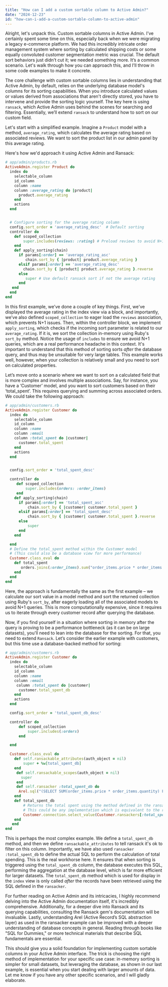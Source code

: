 ```yaml
---
title: "How can I add a custom sortable column to Active Admin?"
date: "2024-12-23"
id: "how-can-i-add-a-custom-sortable-column-to-active-admin"
---
```


Alright, let's unpack this. Custom sortable columns in Active Admin. I’ve certainly spent some time on this, especially back when we were migrating a legacy e-commerce platform. We had this incredibly intricate order management system where sorting by calculated shipping costs or some equally convoluted customer segmentation metric was crucial. The default sort behaviors just didn’t cut it; we needed something more. It’s a common scenario. Let's walk through how you can approach this, and I’ll throw in some code examples to make it concrete.

The core challenge with custom sortable columns lies in understanding that Active Admin, by default, relies on the underlying database model's columns for its sorting capabilities. When you introduce calculated values or values derived from associations that aren't directly stored, you have to intervene and provide the sorting logic yourself. The key here is using `ransack`, which Active Admin uses behind the scenes for searching and filtering. Essentially, we’ll extend `ransack` to understand how to sort on our custom field.

Let's start with a simplified example. Imagine a `Product` model with a method, `average_rating`, which calculates the average rating based on associated reviews. We want to sort the product list in our admin panel by this average rating.

Here's how we'd approach it using Active Admin and Ransack:

```ruby
# app/admin/products.rb
ActiveAdmin.register Product do
  index do
    selectable_column
    id_column
    column :name
    column :average_rating do |product|
      product.average_rating
    end
    actions
  end


  # Configure sorting for the average rating column
  config.sort_order = 'average_rating_desc'  # Default sorting
  controller do
    def scoped_collection
        super.includes(reviews: :rating) # Preload reviews to avoid N+1 queries
    end
    def apply_sorting(chain)
      if params[:order] == 'average_rating_asc'
         chain.sort_by { |product| product.average_rating }
      elsif params[:order] == 'average_rating_desc'
        chain.sort_by { |product| product.average_rating }.reverse
      else
         super # Use default ransack sort if not the average rating
      end
   end
  end
end
```

In this first example, we’ve done a couple of key things. First, we've displayed the average rating in the index view via a block, and importantly, we’ve also defined `scoped_collection` to eager load the `reviews` association, which prevents N+1 issues. Then, within the controller block, we implement `apply_sorting`, which checks if the incoming sort parameter is related to our `average_rating`. If it is, we sort the collection in-memory using Ruby's `sort_by` method. Notice the usage of `includes` to ensure we avoid N+1 queries, which are a real performance headache in this context. It's important to understand that this method of sorting sorts *after* the database query, and thus may be unsuitable for very large tables. This example works well, however, when your collection is relatively small and you need to sort on calculated properties.

Let’s move onto a scenario where we want to sort on a calculated field that is more complex and involves multiple associations. Say, for instance, you have a ‘Customer’ model, and you want to sort customers based on their ‘total_spent’. This requires querying and summing across associated orders. We could take the following approach:

```ruby
# app/admin/customers.rb
ActiveAdmin.register Customer do
  index do
    selectable_column
    id_column
    column :name
    column :email
    column :total_spent do |customer|
      customer.total_spent
    end
    actions
  end


  config.sort_order = 'total_spent_desc'

  controller do
     def scoped_collection
         super.includes(orders: :order_items)
     end
    def apply_sorting(chain)
      if params[:order] == 'total_spent_asc'
          chain.sort_by { |customer| customer.total_spent }
      elsif params[:order] == 'total_spent_desc'
          chain.sort_by { |customer| customer.total_spent }.reverse
      else
          super
      end
    end

  end
  # Define the total_spent method within the Customer model
  # (This could also be a database view for more performance)
  Customer.class_eval do
    def total_spent
       orders.joins(:order_items).sum("order_items.price * order_items.quantity")
    end
  end
end
```

Here, the approach is fundamentally the same as the first example – we calculate our sort value in a model method and sort the returned collection using Ruby's `sort_by`, after eagerly loading all of the associated models to avoid N+1 queries. This is more computationally expensive, since it requires us to iterate through every customer record after querying the database.

Now, if you find yourself in a situation where sorting in memory after the query is proving to be a performance bottleneck (as it can be on large datasets), you'll need to lean into the database for the sorting. For that, you need to extend `Ransack`. Let’s consider the earlier example with customers, but this time use a database-backed method for sorting:

```ruby
# app/admin/customers.rb
ActiveAdmin.register Customer do
  index do
    selectable_column
    id_column
    column :name
    column :email
     column :total_spent do |customer|
      customer.total_spent_db
    end
    actions
  end

  config.sort_order = 'total_spent_db_desc'

  controller do
      def scoped_collection
          super.includes(:orders)
      end

  end

  Customer.class_eval do
    def self.ransackable_attributes(auth_object = nil)
        super + %w[total_spent_db]
    end
     def self.ransackable_scopes(auth_object = nil)
       super
     end
     def self.ransacker :total_spent_db do
      Arel.sql("(SELECT SUM(order_items.price * order_items.quantity) FROM orders INNER JOIN order_items ON orders.id = order_items.order_id WHERE orders.customer_id = customers.id)")
    end
    def total_spent_db
        # Returns the total spent using the method defined in the ransacker, which makes use of the database
        # This could be any implementation which is equivalent to the ransacker, but is not required
        Customer.connection.select_value(Customer.ransackers[:total_spent_db].sql)
    end
   end
end

```

This is perhaps the most complex example. We define a `total_spent_db` method, and then we define `ransackable_attributes` to tell ransack it's ok to filter on this column. Importantly, we have also used `ransacker :total_spent_db` to define the actual SQL to perform the calculation of total spending. This is the real workhorse here. It ensures that when sorting is triggered using the `total_spent_db` column, the database executes this SQL, performing the aggregation at the database level, which is far more efficient for larger datasets. The `total_spent_db` method which is used for display in the `index` view is only called *after* the records have been retrieved using the SQL defined in the `ransacker`.

For further reading on Active Admin and its intricacies, I highly recommend delving into the Active Admin documentation itself, it's incredibly comprehensive. Additionally, for a deeper dive into Ransack and its querying capabilities, consulting the Ransack gem's documentation will be invaluable. Lastly, understanding Arel (Active Record’s SQL abstraction layer) as used in the ransacker example can be improved with a deeper understanding of database concepts in general. Reading through books like "SQL for Dummies," or more technical materials that describe SQL fundamentals are essential.

This should give you a solid foundation for implementing custom sortable columns in your Active Admin interface. The trick is choosing the right method of implementation for your specific use case: in-memory sorting is simpler for small datasets, but leveraging the database, as shown in our last example, is essential when you start dealing with larger amounts of data. Let me know if you have any other specific scenarios, and I will gladly elaborate.
